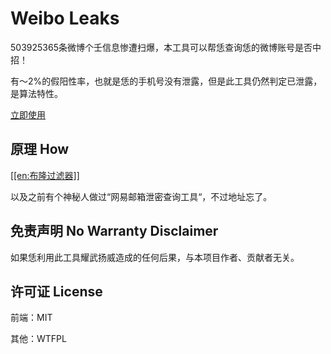 # Weibo Leaks

503925365条微博个壬信息惨遭扫爆，本工具可以帮恁查询恁的微博账号是否中招！

有～2%的假阳性率，也就是恁的手机号没有泄露，但是此工具仍然判定已泄露，是算法特性。

[立即使用](https://esuadmin.github.io/weibo-leaks/)

## 原理 How

[\[\[en:布隆过滤器\]\]](https://en.wikipedia.org/wiki/Bloom_filter)

以及之前有个神秘人做过“网易邮箱泄密查询工具“，不过地址忘了。

## 免责声明 No Warranty Disclaimer

如果恁利用此工具耀武扬威造成的任何后果，与本项目作者、贡献者无关。

## 许可证 License

前端：MIT

其他：WTFPL
